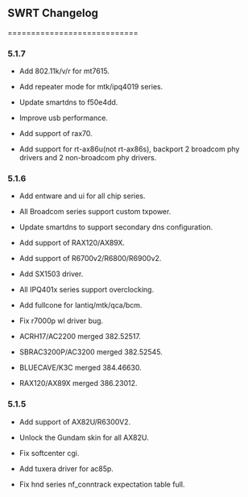 ## SWRT Changelog

============================

### 5.1.7

* Add 802.11k/v/r for mt7615.

* Add repeater mode for mtk/ipq4019 series.

* Update smartdns to f50e4dd.

* Improve usb performance.

* Add support of rax70.

* Add support for rt-ax86u(not rt-ax86s), backport 2 broadcom phy drivers and 2 non-broadcom phy drivers.



### 5.1.6

* Add entware and ui for all chip series.

* All Broadcom series support custom txpower.

* Update smartdns to support secondary dns configuration.

* Add support of RAX120/AX89X.

* Add support of R6700v2/R6800/R6900v2.

* Add SX1503 driver.

* All IPQ401x series support overclocking.

* Add fullcone for lantiq/mtk/qca/bcm.

* Fix r7000p wl driver bug.

* ACRH17/AC2200 merged 382.52517.

* SBRAC3200P/AC3200 merged 382.52545.

* BLUECAVE/K3C merged 384.46630.

* RAX120/AX89X merged 386.23012.

### 5.1.5

* Add support of AX82U/R6300V2.

* Unlock the Gundam skin for all AX82U.

* Fix softcenter cgi.

* Add tuxera driver for ac85p.

* Fix hnd series nf_conntrack expectation table full.


